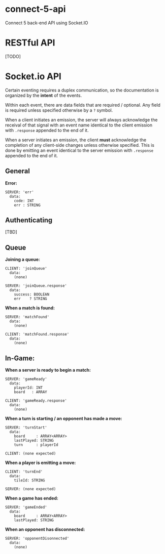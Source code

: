# connect-5-api
Connect 5 back-end API using Socket.IO

# RESTful API

[TODO]

# Socket.io API

Certain eventing requires a duplex communication, so the documentation is organized by the **intent** of the events.

Within each event, there are data fields that are required / optional. Any field is required unless specified otherwise by a `?` symbol.

When a client initiates an emission, the server will always acknowledge the receival of that signal with an event name identical to the client emission with `.response` appended to the end of it.

When a server initiates an emission, the client **must** acknowledge the completion of any client-side changes unless otherwise specified. This is done by emitting an event identical to the server emission with `.response` appended to the end of it.

## General

**Error:**

```plaintext
SERVER: 'err'
  data:
    code: INT
    err : STRING
```

## Authenticating

[TBD]

## Queue

**Joining a queue:**

```plaintext
CLIENT: 'joinQueue'
  data:
    (none)

SERVER: 'joinQueue.response'
  data:
    success: BOOLEAN
    err    ? STRING
```

**When a match is found:**

```plaintext
SERVER: 'matchFound'
  data:
    (none)

CLIENT: 'matchFound.response'
  data:
    (none)
```

## In-Game:

**When a server is ready to begin a match:**

```plaintext
SERVER: 'gameReady'
  data:
    playerId: INT
    board   : ARRAY

CLIENT: 'gameReady.response'
  data:
    (none)
```

**When a turn is starting / an opponent has made a move:**

```plaintext
SERVER: 'turnStart'
  data:
    board     : ARRAY<ARRAY>
    lastPlayed: STRING
    turn      : playerId

CLIENT: (none expected)
```

**When a player is emitting a move:**

```plaintext
CLIENT: 'turnEnd'
  data:
    tileId: STRING

SERVER: (none expected)
```

**When a game has ended:**

```plaintext
SERVER: 'gameEnded'
  data:
    board     : ARRAY<ARRAY>
    lastPlayed: STRING
```

**When an opponent has disconnected:**

```plaintext
SERVER: 'opponentDisonnected'
  data:
    (none)
```
